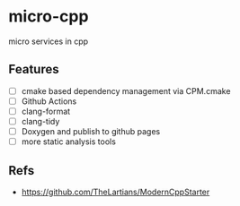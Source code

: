 # micro-cpp

micro services in cpp

## Features

- [ ] cmake based dependency management via CPM.cmake
- [ ] Github Actions
- [ ] clang-format
- [ ] clang-tidy
- [ ] Doxygen and publish to github pages
- [ ] more static analysis tools

## Refs

- <https://github.com/TheLartians/ModernCppStarter>
